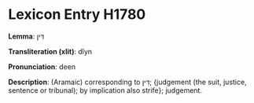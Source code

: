 # Lexicon Entry H1780

**Lemma**: דִּין

**Transliteration (xlit)**: dîyn

**Pronunciation**: deen

**Description**:
(Aramaic) corresponding to דִּין; {judgement (the suit, justice, sentence or tribunal); by implication also strife}; judgement.
